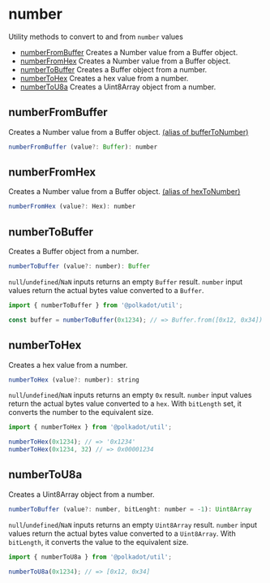# number

Utility methods to convert to and from `number` values 

- [numberFromBuffer](#numberfrombuffer) Creates a Number value from a Buffer object.
- [numberFromHex](#numberfromhex) Creates a Number value from a Buffer object.
- [numberToBuffer](#numbertobuffer) Creates a Buffer object from a number.
- [numberToHex](#numbertohex) Creates a hex value from a number.
- [numberToU8a](#numbertou8a) Creates a Uint8Array object from a number.

## numberFromBuffer

Creates a Number value from a Buffer object. [(alias of bufferToNumber)](buffer.md#buffertonumber)

```js
numberFromBuffer (value?: Buffer): number
```





## numberFromHex

Creates a Number value from a Buffer object. [(alias of hexToNumber)](hex.md#hextonumber)

```js
numberFromHex (value?: Hex): number
```





## numberToBuffer

Creates a Buffer object from a number. 

```js
numberToBuffer (value?: number): Buffer
```


`null`/`undefined`/`NaN` inputs returns an empty `Buffer` result. `number` input values return the actual bytes value converted to a `Buffer`.

```js
import { numberToBuffer } from '@polkadot/util';

const buffer = numberToBuffer(0x1234); // => Buffer.from([0x12, 0x34])
```

## numberToHex

Creates a hex value from a number. 

```js
numberToHex (value?: number): string
```


`null`/`undefined`/`NaN` inputs returns an empty `0x` result. `number` input values return the actual bytes value converted to a `hex`. With `bitLength` set, it converts the number to the equivalent size.

```js
import { numberToHex } from '@polkadot/util';

numberToHex(0x1234); // => '0x1234'
numberToHex(0x1234, 32) // => 0x00001234
```

## numberToU8a

Creates a Uint8Array object from a number. 

```js
numberToBuffer (value?: number, bitLenght: number = -1): Uint8Array
```


`null`/`undefined`/`NaN` inputs returns an empty `Uint8Array` result. `number` input values return the actual bytes value converted to a `Uint8Array`. With `bitLength`, it converts the value to the equivalent size.

```js
import { numberToU8a } from '@polkadot/util';

numberToU8a(0x1234); // => [0x12, 0x34]
```